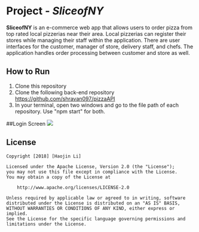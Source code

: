# Project - *SliceofNY*

**SliceofNY** is an e-commerce web app that allows users to order pizza from top rated local pizzerias near their area. Local pizzerias can register their stores while managing their staff within the application. There are user interfaces for the customer, manager of store, delivery staff, and chefs. The application handles order processing between customer and store as well.

## How to Run
1. Clone this repository
2. Clone the following back-end repository https://github.com/shravan097/pizzaAPI
3. In your terminal, open two windows and go to the file path of each repository. Use "npm start" for both.

##Login Screen
<img src='https://github.com/lihaojin/SliceofNY/blob/master/login.png'>



## License

    Copyright [2018] [Haojin Li]

    Licensed under the Apache License, Version 2.0 (the "License");
    you may not use this file except in compliance with the License.
    You may obtain a copy of the License at

        http://www.apache.org/licenses/LICENSE-2.0

    Unless required by applicable law or agreed to in writing, software
    distributed under the License is distributed on an "AS IS" BASIS,
    WITHOUT WARRANTIES OR CONDITIONS OF ANY KIND, either express or implied.
    See the License for the specific language governing permissions and
    limitations under the License.
